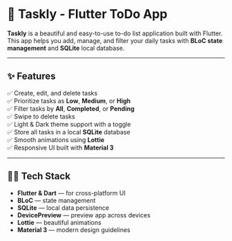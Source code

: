# 📝 Taskly - Flutter ToDo App

**Taskly** is a beautiful and easy-to-use to-do list application built with Flutter.  
This app helps you add, manage, and filter your daily tasks with **BLoC state management** and **SQLite** local database.

---

## ✨ Features

✅ Create, edit, and delete tasks  
✅ Prioritize tasks as **Low**, **Medium**, or **High**  
✅ Filter tasks by **All**, **Completed**, or **Pending**  
✅ Swipe to delete tasks  
✅ Light & Dark theme support with a toggle  
✅ Store all tasks in a local **SQLite** database  
✅ Smooth animations using **Lottie**  
✅ Responsive UI built with **Material 3**  

---

## 🧑‍💻 Tech Stack

- **Flutter & Dart** — for cross-platform UI
- **BLoC** — state management
- **SQLite** — local data persistence
- **DevicePreview** — preview app across devices
- **Lottie** — beautiful animations
- **Material 3** — modern design guidelines
